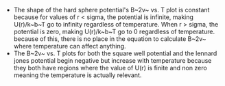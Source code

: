 - The shape of the hard sphere potential's B~2v~ vs. T plot is constant because for values of r < sigma, the potential is infinite, making U(r)/k~b~T go to infinity regardless of temperature. When r > sigma, the potential is zero, making U(r)/k~b~T go to 0 regardless of temperature. because of this, there is no place in the equation to calculate B~2v~ where temperature can affect anything.
- The B~2v~ vs. T plots for both the square well potential and the lennard jones potential begin negative but increase with temperature because they both have regions where the value of U(r) is finite and non zero meaning the temperature is actually relevant. 
